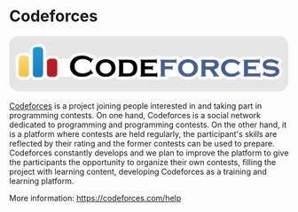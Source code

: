# Codeforces
![Codeforces](./codeforces.png)

[Codeforces](https://codeforces.com/) is a project joining people interested in and taking part in programming contests. On one hand, Codeforces is a social network dedicated to programming and programming contests. On the other hand, it is a platform where contests are held regularly, the participant's skills are reflected by their rating and the former contests can be used to prepare. Codeforces constantly develops and we plan to improve the platform to give the participants the opportunity to organize their own contests, filling the project with learning content, developing Codeforces as a training and learning platform.

More information: <https://codeforces.com/help>